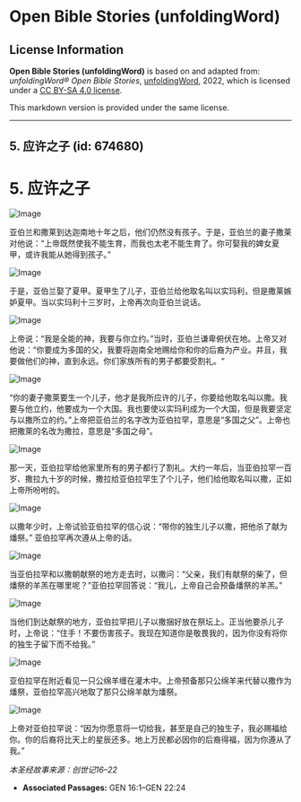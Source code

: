 # Open Bible Stories (unfoldingWord)

## License Information

**Open Bible Stories (unfoldingWord)** is based on and adapted from: _unfoldingWord® Open Bible Stories_, [unfoldingWord](https://unfoldingword.org/utw), 2022, which is licensed under a [CC BY-SA 4.0 license](https://creativecommons.org/licenses/by-sa/4.0/legalcode.en).

This markdown version is provided under the same license.



--------------------------------

## 5. 应许之子 (id: 674680)

5\. 应许之子
========

![Image](https://cdn.door43.org/obs/jpg/360px/obs-en-05-01.jpg?direct&)

亚伯兰和撒莱到达迦南地十年之后，他们仍然没有孩子。于是，亚伯兰的妻子撒莱对他说：“上帝既然使我不能生育，而我也太老不能生育了。你可娶我的婢女夏甲，或许我能从她得到孩子。”

![Image](https://cdn.door43.org/obs/jpg/360px/obs-en-05-02.jpg?direct&)

于是，亚伯兰娶了夏甲。夏甲生了儿子，亚伯兰给他取名叫以实玛利，但是撒莱嫉妒夏甲。当以实玛利十三岁时，上帝再次向亚伯兰说话。

![Image](https://cdn.door43.org/obs/jpg/360px/obs-en-05-03.jpg?direct&)

上帝说：“我是全能的神，我要与你立约。”当时，亚伯兰谦卑俯伏在地。上帝又对他说：“你要成为多国的父，我要将迦南全地赐给你和你的后裔为产业。并且，我要做他们的神，直到永远。你们家族所有的男子都要受割礼。“

![Image](https://cdn.door43.org/obs/jpg/360px/obs-en-05-04.jpg?direct&)

“你的妻子撒萊要生一个儿子，他才是我所应许的儿子，你要给他取名叫以撒。我要与他立约，他要成为一个大国。我也要使以实玛利成为一个大国，但是我要坚定与以撒所立的约。”上帝把亚伯兰的名字改为亚伯拉罕，意思是“多国之父”。上帝也把撒萊的名改为撒拉，意思是“多国之母”。

![Image](https://cdn.door43.org/obs/jpg/360px/obs-en-05-05.jpg?direct&)

那一天，亚伯拉罕给他家里所有的男子都行了割礼。大约一年后，当亚伯拉罕一百岁、撒拉九十岁的时候，撒拉给亚伯拉罕生了个儿子，他们给他取名叫以撒，正如上帝所吩咐的。

![Image](https://cdn.door43.org/obs/jpg/360px/obs-en-05-06.jpg?direct&)

以撒年少时，上帝试验亚伯拉罕的信心说：“带你的独生儿子以撒，把他杀了献为燔祭。” 亚伯拉罕再次遵从上帝的话。

![Image](https://cdn.door43.org/obs/jpg/360px/obs-en-05-07.jpg?direct&)

当亚伯拉罕和以撒朝献祭的地方走去时，以撒问：“父亲，我们有献祭的柴了，但燔祭的羊羔在哪里呢？”亚伯拉罕回答说：“我儿，上帝自己会预备燔祭的羊羔。”

![Image](https://cdn.door43.org/obs/jpg/360px/obs-en-05-08.jpg?direct&)

当他们到达献祭的地方，亚伯拉罕把儿子以撒捆好放在祭坛上。正当他要杀儿子时，上帝说：“住手！不要伤害孩子。我现在知道你是敬畏我的，因为你没有将你的独生子留下而不给我。”

![Image](https://cdn.door43.org/obs/jpg/360px/obs-en-05-09.jpg?direct&)

亚伯拉罕在附近看见一只公绵羊缠在灌木中。上帝预备那只公绵羊来代替以撒作为燔祭，亚伯拉罕高兴地取了那只公绵羊献为燔祭。

![Image](https://cdn.door43.org/obs/jpg/360px/obs-en-05-10.jpg?direct&)

上帝对亚伯拉罕说：“因为你愿意将一切给我，甚至是自己的独生子，我必赐福给你。你的后裔将比天上的星辰还多。地上万民都必因你的后裔得福，因为你遵从了我。”

*本圣经故事来源：创世记16–22*

* **Associated Passages:** GEN 16:1–GEN 22:24

